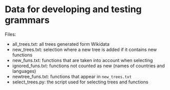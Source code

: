# Data for developing and testing grammars

Files:
- all_trees.txt: all trees generated form Wikidata
- new_trees.txt: selection where a new tree is added if it contains new functions
- new_funs.txt: functions that are taken into account when selecting
- ignored_funs.txt: functions not counted as new (names of countries and languages)
- newtree_funs.txt: functions that appear in `new_trees.txt`
- select_trees.py: the script used for selecting trees and functions





